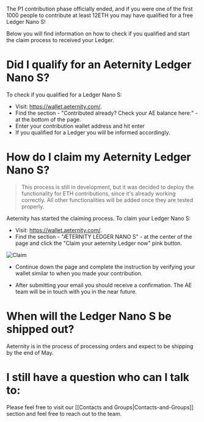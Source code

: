 The P1 contribution phase officially ended, and if you were one of the first 1000 people to contribute at least 12ETH you may have qualified for a free Ledger Nano S!

Below you will find information on how to check if you qualified and start the claim process to received your Ledger.

# Did I qualify for an Aeternity Ledger Nano S?
To check if you qualified for a Ledger Nano S:
* Visit: https://wallet.aeternity.com/.
* Find the section - "Contributed already? Check your AE balance here:" - at the bottom of the page.
* Enter your contribution wallet address and hit enter
* If you qualified for a Ledger you will be informed accordingly.

# How do I claim my Aeternity Ledger Nano S?
> This process is still in development, but it was decided to deploy the functionality for ETH contributions, since it's already working correctly. All other functionalities will be added once they are tested properly.

Aeternity has started the claiming process. To claim your Ledger Nano S:
* Visit: https://wallet.aeternity.com/.
* Find the section - "ÆTERNITY LEDGER NANO S" - at the center of the page and click the "Claim your aeternity Ledger now" pink button.

![Claim](http://imgur.com/WhfLzF2)

* Continue down the page and complete the instruction by verifying your wallet similar to when you made your contribution. 



* After submitting your email you should receive a confirmation. The AE team will be in touch with you in the near future.

# When will the Ledger Nano S be shipped out?
Aeternity is in the process of processing orders and expect to be shipping by the end of May. 

# I still have a question who can I talk to:
Please feel free to visit our [[Contacts and Groups|Contacts-and-Groups]] section and feel free to reach out to the team.